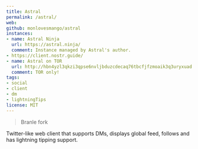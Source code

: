 ```yaml
---
title: Astral
permalink: /astral/
web:
github: monlovesmango/astral
instances:
- name: Astral Ninja
  url: https://astral.ninja/
  comment: Instance managed by Astral's author.
- https://client.nostr.guide/
- name: Astral on TOR
  url: http://hbn4yzl3qkzi3qpse6nvljbduzcdecaq76tbcfjfzmoaik3q3uryxuad.onion/3bf0c63fcb93463407af97a5e5ee64fa883d107ef9e558472c4eb9aaaefa459d
  comment: TOR only!
tags:
- social
- client
- dm
- lightningTips
license: MIT
---
```


> Branle fork
>
Twitter-like web client that supports DMs, displays global feed, follows and has lightning tipping support.